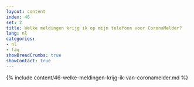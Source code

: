 ```yaml
---
layout: content
index: 46
set: 2
title: Welke meldingen krijg ik op mijn telefoon voor CoronaMelder? 
lang: nl
categories:
- nl
- faq
showBreadCrumbs: true
showContact: true
---
```

{% include content/46-welke-meldingen-krijg-ik-van-coronamelder.md %}
